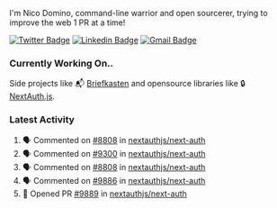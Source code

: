 
I'm Nico Domino, command-line warrior and open sourcerer, trying to improve the web 1 PR at a time!

[![Twitter Badge](https://img.shields.io/badge/-@ndom91-1ca0f1?style=flat-square&labelColor=1ca0f1&logo=twitter&logoColor=white&link=https://twitter.com/ndom91)](https://twitter.com/ndom91) [![Linkedin Badge](https://img.shields.io/badge/-ndom91-blue?style=flat-square&logo=Linkedin&logoColor=white&link=https://www.linkedin.com/in/ndom91/)](https://www.linkedin.com/in/ndom91/) [![Gmail Badge](https://img.shields.io/badge/-yo@ndo.dev-c14438?style=flat-square&logo=mail.ru&logoColor=white&link=mailto:yo@ndo.dev)](mailto:yo@ndo.dev)

### Currently Working On..

Side projects like 📬 [Briefkasten](https://briefkastenhq.com) and opensource libraries like 🔒 [NextAuth.js](https://github.com/nextauthjs/next-auth).

<!--START_SECTION_PROFILE_VIEWS:readme-info-->
<!--END_SECTION_PROFILE_VIEWS:readme-info-->

<!--START_SECTION_DAILY_COMMIT:readme-info-->
<!--END_SECTION_DAILY_COMMIT:readme-info-->

<!--START_SECTION_WEEKLY_COMMIT:readme-info-->
<!--END_SECTION_WEEKLY_COMMIT:readme-info-->

### Latest Activity

<!--START_SECTION:activity-->
1. 🗣 Commented on [#8808](https://github.com/nextauthjs/next-auth/pull/8808#issuecomment-1925355810) in [nextauthjs/next-auth](https://github.com/nextauthjs/next-auth)
2. 🗣 Commented on [#9300](https://github.com/nextauthjs/next-auth/issues/9300#issuecomment-1925346872) in [nextauthjs/next-auth](https://github.com/nextauthjs/next-auth)
3. 🗣 Commented on [#8808](https://github.com/nextauthjs/next-auth/pull/8808#issuecomment-1925345853) in [nextauthjs/next-auth](https://github.com/nextauthjs/next-auth)
4. 🗣 Commented on [#9886](https://github.com/nextauthjs/next-auth/issues/9886#issuecomment-1925338645) in [nextauthjs/next-auth](https://github.com/nextauthjs/next-auth)
5. 💪 Opened PR [#9889](https://github.com/nextauthjs/next-auth/pull/9889) in [nextauthjs/next-auth](https://github.com/nextauthjs/next-auth)
<!--END_SECTION:activity-->
